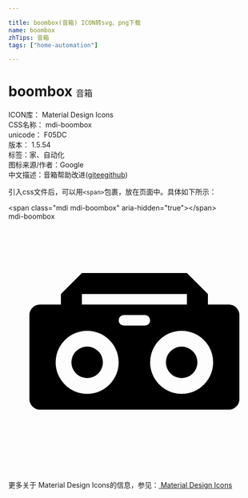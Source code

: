 ```yaml
---

title: boombox(音箱) ICON转svg、png下载
name: boombox
zhTips: 音箱
tags: ["home-automation"]

---
```


# boombox  <small style="font-size: 60%;font-weight: 100">音箱</small>


<div class="detail-page">
<p>
<span>
ICON库：
<span class="badge-secondary badge">Material Design Icons</span> 
</span>
<br/>
<span>
CSS名称：
<span class="badge-secondary badge">mdi-boombox</span> 
</span>
<br/>
<span>
unicode：
<span class="badge-secondary badge">F05DC</span> 
<copy-btn content='F05DC' btn-title=""></copy-btn>
<copy-btn :content='String.fromCodePoint(parseInt("F05DC", 16))' btn-title="复制U"></copy-btn>
</span>
<br/>
<span>
版本：
<span class="badge-secondary badge">1.5.54</span> 
</span><br/><span>标签：<span class="badge-light badge"><router-link to="/tags/home-automation.html">家、自动化</router-link></span></span>
<br/>
<span>图标来源/作者：<span class="badge-light badge">Google</span></span> 
<br/>
<span class="zh-detail">中文描述：<span class="badge-primary badge">音箱</span><span class="help-link"><span>帮助改进</span>(<a href="https://gitee.com/liuwave/icon-helper/edit/master/json/material/boombox.json" target="_blank" rel="noopener noreferrer">gitee</a><a href="https://github.com/liuwave/icon-helper/edit/master/json/material/boombox.json" target="_blank" rel="noopener noreferrer">github</a></span>)</span><br/>
</p>
</div>
<div class="alert alert-dark">
  <i class="mdi mdi-boombox mdi-48px"></i>
  <i class="mdi mdi-boombox mdi-36px"></i>
  <i class="mdi mdi-boombox mdi-24px"></i>
  <i class="mdi mdi-boombox mdi-18px"></i>
</div>
<div>
  <p>引入css文件后，可以用<code>&lt;span&gt;</code>包裹，放在页面中。具体如下所示：    
  </p>
  <div class="alert alert-primary" style="font-size: 14px">
    &lt;span class="mdi mdi-boombox" aria-hidden="true"&gt;&lt;/span&gt;
    <copy-btn content='<span class="mdi mdi-boombox" aria-hidden="true"></span>'></copy-btn>
  </div>
  <div class="alert alert-secondary">
    <i class="mdi mdi-boombox"
    style="font-size: 24px"
    aria-hidden="true"></i> mdi-boombox
    <copy-btn content="mdi-boombox" btn-title="复制图标名称"></copy-btn>
  </div>
</div>
<div id="svg" class="svg-wrap">
<svg xmlns="http://www.w3.org/2000/svg" viewBox="0 0 24 24"><path d="M7,5L5,7V8H3A1,1 0 0,0 2,9V17A1,1 0 0,0 3,18H21A1,1 0 0,0 22,17V9A1,1 0 0,0 21,8H19V7L17,5H7M7,7H17V8H7V7M11,9H13A0.5,0.5 0 0,1 13.5,9.5A0.5,0.5 0 0,1 13,10H11A0.5,0.5 0 0,1 10.5,9.5A0.5,0.5 0 0,1 11,9M7.5,10.5A3,3 0 0,1 10.5,13.5A3,3 0 0,1 7.5,16.5A3,3 0 0,1 4.5,13.5A3,3 0 0,1 7.5,10.5M16.5,10.5A3,3 0 0,1 19.5,13.5A3,3 0 0,1 16.5,16.5A3,3 0 0,1 13.5,13.5A3,3 0 0,1 16.5,10.5M7.5,12A1.5,1.5 0 0,0 6,13.5A1.5,1.5 0 0,0 7.5,15A1.5,1.5 0 0,0 9,13.5A1.5,1.5 0 0,0 7.5,12M16.5,12A1.5,1.5 0 0,0 15,13.5A1.5,1.5 0 0,0 16.5,15A1.5,1.5 0 0,0 18,13.5A1.5,1.5 0 0,0 16.5,12Z" /></svg>
</div>
<detail full-name='mdi-boombox'></detail>
    
<div><p>更多关于 Material Design Icons的信息，参见：<a target="_blank" href="https://iconhelper.cn/material.html"> Material Design Icons</a>
</p></div>
